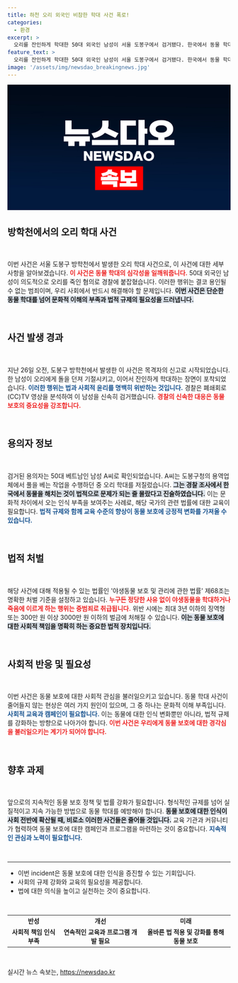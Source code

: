 ```yaml
---
title: 하천 오리 외국인 비참한 학대 사건 폭로!
categories:
  - 환경
excerpt: >
  오리를 잔인하게 학대한 50대 외국인 남성이 서울 도봉구에서 검거됐다. 한국에서 동물 학대가 죄인지 몰랐다는 충격 발언과 함께, 이 사건은 야생동물 보호의 중요성을 일깨운다.
feature_text: >
  오리를 잔인하게 학대한 50대 외국인 남성이 서울 도봉구에서 검거됐다. 한국에서 동물 학대가 죄인지 몰랐다는 충격 발언과 함께, 이 사건은 야생동물 보호의 중요성을 일깨운다.
image: '/assets/img/newsdao_breakingnews.jpg'
---
```


<p><img src="/assets/img/newsdao_breakingnews.jpg" alt="flaretime 속보" /></p>

<h2 data-ke-size="size26">방학천에서의 오리 학대 사건</h2>

<p data-ke-size="size16">&nbsp;</p>

<p>이번 사건은 서울 도봉구 방학천에서 발생한 오리 학대 사건으로, 이 사건에 대한 세부 사항을 알아보겠습니다. <b><span style="color: #ee2323;">이 사건은 동물 학대의 심각성을 일깨워줍니다.</span></b> 50대 외국인 남성이 의도적으로 오리를 죽인 혐의로 경찰에 붙잡혔습니다. 이러한 행위는 결코 용인될 수 없는 범죄이며, 우리 사회에서 반드시 해결해야 할 문제입니다. <b><span style="background-color: #21538527;">이번 사건은 단순한 동물 학대를 넘어 문화적 이해의 부족과 법적 규제의 필요성을 드러냅니다.</span></b></p>

<p data-ke-size="size16">&nbsp;</p>

<h2 data-ke-size="size26">사건 발생 경과</h2>

<p data-ke-size="size16">&nbsp;</p>

<p>지난 26일 오전, 도봉구 방학천에서 발생한 이 사건은 목격자의 신고로 시작되었습니다. 한 남성이 오리에게 돌을 던져 기절시키고, 이어서 잔인하게 학대하는 장면이 포착되었습니다. <b><span style="color: #1a5490;">이러한 행위는 법과 사회적 윤리를 명백히 위반하는 것입니다.</span></b> 경찰은 폐쇄회로(CC)TV 영상을 분석하여 이 남성을 신속히 검거했습니다. <b><span style="color: #ee2323;">경찰의 신속한 대응은 동물 보호의 중요성을 강조합니다.</span></b></p>

<p data-ke-size="size16">&nbsp;</p>

<h2 data-ke-size="size26">용의자 정보</h2>

<p data-ke-size="size16">&nbsp;</p>

<p>검거된 용의자는 50대 베트남인 남성 A씨로 확인되었습니다. A씨는 도봉구청의 용역업체에서 풀을 베는 작업을 수행하던 중 오리 학대를 저질렀습니다. <b><span style="background-color: #21538527;">그는 경찰 조사에서 한국에서 동물을 해치는 것이 법적으로 문제가 되는 줄 몰랐다고 진술하였습니다.</span></b> 이는 문화적 차이에서 오는 인식 부족을 보여주는 사례로, 해당 국가의 관련 법률에 대한 교육이 필요합니다. <b><span style="color: #1a5490;">법적 규제와 함께 교육 수준의 향상이 동물 보호에 긍정적 변화를 가져올 수 있습니다.</span></b></p>

<p data-ke-size="size16">&nbsp;</p>

<h2 data-ke-size="size26">법적 처벌</h2>

<p data-ke-size="size16">&nbsp;</p>

<p>해당 사건에 대해 적용될 수 있는 법률인 '야생동물 보호 및 관리에 관한 법률' 제68조는 명확한 처벌 기준을 설정하고 있습니다. <b><span style="color: #ee2323;">누구든 정당한 사유 없이 야생동물을 학대하거나 죽음에 이르게 하는 행위는 중범죄로 취급됩니다.</span></b> 위반 시에는 최대 3년 이하의 징역형 또는 300만 원 이상 3000만 원 이하의 벌금에 처해질 수 있습니다. <b><span style="background-color: #21538527;">이는 동물 보호에 대한 사회적 책임을 명확히 하는 중요한 법적 장치입니다.</span></b></p>

<p data-ke-size="size16">&nbsp;</p>

<h2 data-ke-size="size26">사회적 반응 및 필요성</h2>

<p data-ke-size="size16">&nbsp;</p>

<p>이번 사건은 동물 보호에 대한 사회적 관심을 불러일으키고 있습니다. 동물 학대 사건이 줄어들지 않는 현상은 여러 가지 원인이 있으며, 그 중 하나는 문화적 이해 부족입니다. <b><span style="color: #1a5490;">사회적 교육과 캠페인이 필요합니다.</span></b> 이는 동물에 대한 인식 변화뿐만 아니라, 법적 규제를 강화하는 방향으로 나아가야 합니다. <b><span style="color: #ee2323;">이번 사건은 우리에게 동물 보호에 대한 경각심을 불러일으키는 계기가 되어야 합니다.</span></b></p>

<p data-ke-size="size16">&nbsp;</p>

<h2 data-ke-size="size26">향후 과제</h2>

<p data-ke-size="size16">&nbsp;</p>

<p>앞으로의 지속적인 동물 보호 정책 및 법률 강화가 필요합니다. 형식적인 규제를 넘어 실질적이고 지속 가능한 방법으로 동물 학대를 예방해야 합니다. <b><span style="background-color: #21538527;">동물 보호에 대한 인식이 사회 전반에 확산될 때, 비로소 이러한 사건들은 줄어들 것입니다.</span></b> 교육 기관과 커뮤니티가 협력하여 동물 보호에 대한 캠페인과 프로그램을 마련하는 것이 중요합니다. <b><span style="color: #1a5490;">지속적인 관심과 노력이 필요합니다.</span></b></p>

<p data-ke-size="size16">&nbsp;</p>

<hr>

<ul>
<li>이번 incident은 동물 보호에 대한 인식을 증진할 수 있는 기회입니다.</li>
<li>사회의 규제 강화와 교육의 필요성을 제공합니다.</li>
<li>법에 대한 의식을 높이고 실천하는 것이 중요합니다.</li>
</ul>

<p data-ke-size="size16">&nbsp;</p>

<table>
<tr>
<td style="text-align: center; height: 17px;"><b>반성</b></td>
<td style="text-align: center; height: 17px;"><b>개선</b></td>
<td style="text-align: center; height: 17px;"><b>미래</b></td>
</tr>
<tr>
<td style="text-align: center; height: 17px;"><b>사회적 책임 인식 부족</b></td>
<td style="text-align: center; height: 17px;"><b>연속적인 교육과 프로그램 개발 필요</b></td>
<td style="text-align: center; height: 17px;"><b>올바른 법 적용 및 강화를 통해 동물 보호</b></td>
</tr>
</table>

<p data-ke-size="size16">&nbsp;</p>
실시간 뉴스 속보는, <a href="https://newsdao.kr" rel="dofollow">https://newsdao.kr</a>


